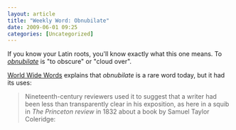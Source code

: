 ```yaml
---
layout: article
title: "Weekly Word: Obnubilate"
date: 2009-06-01 09:25
categories: [Uncategorized]
---
```

If you know your Latin roots, you'll know exactly what this one means. To <em><a href="http://dictionary.reference.com/browse/obnubilate">obnubilate</a></em> is "to obscure" or "cloud over".

<a href="http://www.worldwidewords.org/weirdwords/ww-obn1.htm" title="Obnubilate">World Wide Words</a> explains that <em>obnubilate</em> is a rare word today, but it had its uses:

<blockquote>
Nineteenth-century reviewers used it to suggest that a writer had been less than transparently clear in his exposition, as here in a squib in <em>The Princeton review</em> in 1832 about a book by Samuel Taylor Coleridge: 
